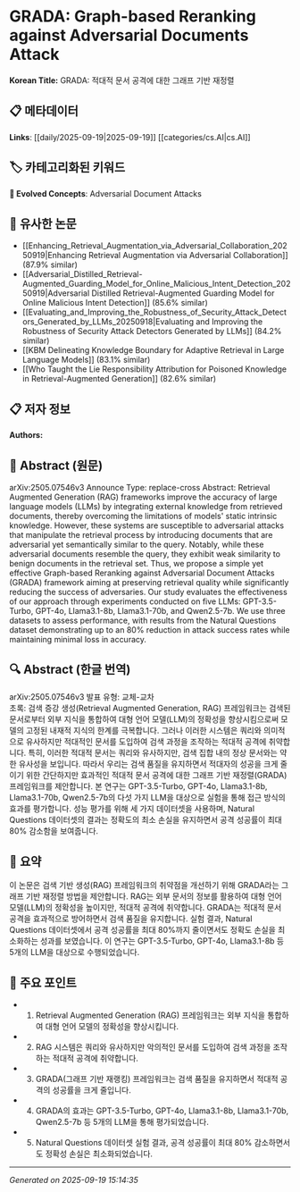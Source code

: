 
# GRADA: Graph-based Reranking against Adversarial Documents Attack

**Korean Title:** GRADA: 적대적 문서 공격에 대한 그래프 기반 재정렬

## 📋 메타데이터

**Links**: [[daily/2025-09-19|2025-09-19]] [[categories/cs.AI|cs.AI]]

## 🏷️ 카테고리화된 키워드
**🚀 Evolved Concepts**: Adversarial Document Attacks

## 🔗 유사한 논문
- [[Enhancing_Retrieval_Augmentation_via_Adversarial_Collaboration_20250919|Enhancing Retrieval Augmentation via Adversarial Collaboration]] (87.9% similar)
- [[Adversarial_Distilled_Retrieval-Augmented_Guarding_Model_for_Online_Malicious_Intent_Detection_20250919|Adversarial Distilled Retrieval-Augmented Guarding Model for Online Malicious Intent Detection]] (85.6% similar)
- [[Evaluating_and_Improving_the_Robustness_of_Security_Attack_Detectors_Generated_by_LLMs_20250918|Evaluating and Improving the Robustness of Security Attack Detectors Generated by LLMs]] (84.2% similar)
- [[KBM Delineating Knowledge Boundary for Adaptive Retrieval in Large Language Models]] (83.1% similar)
- [[Who Taught the Lie Responsibility Attribution for Poisoned Knowledge in Retrieval-Augmented Generation]] (82.6% similar)

## 📋 저자 정보

**Authors:** 

## 📄 Abstract (원문)

arXiv:2505.07546v3 Announce Type: replace-cross 
Abstract: Retrieval Augmented Generation (RAG) frameworks improve the accuracy of large language models (LLMs) by integrating external knowledge from retrieved documents, thereby overcoming the limitations of models' static intrinsic knowledge. However, these systems are susceptible to adversarial attacks that manipulate the retrieval process by introducing documents that are adversarial yet semantically similar to the query. Notably, while these adversarial documents resemble the query, they exhibit weak similarity to benign documents in the retrieval set. Thus, we propose a simple yet effective Graph-based Reranking against Adversarial Document Attacks (GRADA) framework aiming at preserving retrieval quality while significantly reducing the success of adversaries. Our study evaluates the effectiveness of our approach through experiments conducted on five LLMs: GPT-3.5-Turbo, GPT-4o, Llama3.1-8b, Llama3.1-70b, and Qwen2.5-7b. We use three datasets to assess performance, with results from the Natural Questions dataset demonstrating up to an 80% reduction in attack success rates while maintaining minimal loss in accuracy.

## 🔍 Abstract (한글 번역)

arXiv:2505.07546v3 발표 유형: 교체-교차  
초록: 검색 증강 생성(Retrieval Augmented Generation, RAG) 프레임워크는 검색된 문서로부터 외부 지식을 통합하여 대형 언어 모델(LLM)의 정확성을 향상시킴으로써 모델의 고정된 내재적 지식의 한계를 극복합니다. 그러나 이러한 시스템은 쿼리와 의미적으로 유사하지만 적대적인 문서를 도입하여 검색 과정을 조작하는 적대적 공격에 취약합니다. 특히, 이러한 적대적 문서는 쿼리와 유사하지만, 검색 집합 내의 정상 문서와는 약한 유사성을 보입니다. 따라서 우리는 검색 품질을 유지하면서 적대자의 성공을 크게 줄이기 위한 간단하지만 효과적인 적대적 문서 공격에 대한 그래프 기반 재정렬(GRADA) 프레임워크를 제안합니다. 본 연구는 GPT-3.5-Turbo, GPT-4o, Llama3.1-8b, Llama3.1-70b, Qwen2.5-7b의 다섯 가지 LLM을 대상으로 실험을 통해 접근 방식의 효과를 평가합니다. 성능 평가를 위해 세 가지 데이터셋을 사용하며, Natural Questions 데이터셋의 결과는 정확도의 최소 손실을 유지하면서 공격 성공률이 최대 80% 감소함을 보여줍니다.

## 📝 요약

이 논문은 검색 기반 생성(RAG) 프레임워크의 취약점을 개선하기 위해 GRADA라는 그래프 기반 재정렬 방법을 제안합니다. RAG는 외부 문서의 정보를 활용하여 대형 언어 모델(LLM)의 정확성을 높이지만, 적대적 공격에 취약합니다. GRADA는 적대적 문서 공격을 효과적으로 방어하면서 검색 품질을 유지합니다. 실험 결과, Natural Questions 데이터셋에서 공격 성공률을 최대 80%까지 줄이면서도 정확도 손실을 최소화하는 성과를 보였습니다. 이 연구는 GPT-3.5-Turbo, GPT-4o, Llama3.1-8b 등 5개의 LLM을 대상으로 수행되었습니다.

## 🎯 주요 포인트

- 1. Retrieval Augmented Generation (RAG) 프레임워크는 외부 지식을 통합하여 대형 언어 모델의 정확성을 향상시킵니다.

- 2. RAG 시스템은 쿼리와 유사하지만 악의적인 문서를 도입하여 검색 과정을 조작하는 적대적 공격에 취약합니다.

- 3. GRADA(그래프 기반 재랭킹) 프레임워크는 검색 품질을 유지하면서 적대적 공격의 성공률을 크게 줄입니다.

- 4. GRADA의 효과는 GPT-3.5-Turbo, GPT-4o, Llama3.1-8b, Llama3.1-70b, Qwen2.5-7b 등 5개의 LLM을 통해 평가되었습니다.

- 5. Natural Questions 데이터셋 실험 결과, 공격 성공률이 최대 80% 감소하면서도 정확성 손실은 최소화되었습니다.

---

*Generated on 2025-09-19 15:14:35*